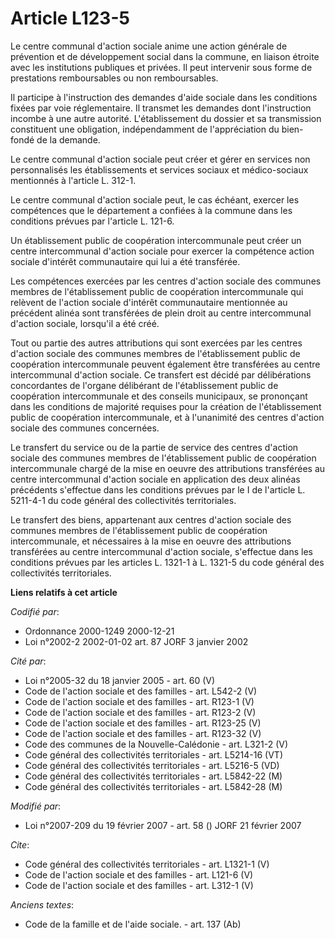 # Article L123-5

Le centre communal d'action sociale anime une action générale de prévention et de développement social dans la commune, en
liaison étroite avec les institutions publiques et privées. Il peut intervenir sous forme de prestations remboursables ou non
remboursables. 

Il participe à l'instruction des demandes d'aide sociale dans les conditions fixées par voie réglementaire. Il transmet les
demandes dont l'instruction incombe à une autre autorité. L'établissement du dossier et sa transmission constituent une
obligation, indépendamment de l'appréciation du bien-fondé de la demande. 

Le centre communal d'action sociale peut créer et gérer en services non personnalisés les établissements et services sociaux
et médico-sociaux mentionnés à l'article L. 312-1. 

Le centre communal d'action sociale peut, le cas échéant, exercer les compétences que le département a confiées à la commune
dans les conditions prévues par l'article L. 121-6. 

Un établissement public de coopération intercommunale peut créer un centre intercommunal d'action sociale pour exercer la
compétence action sociale d'intérêt communautaire qui lui a été transférée. 

Les compétences exercées par les centres d'action sociale des communes membres de l'établissement public de coopération
intercommunale qui relèvent de l'action sociale d'intérêt communautaire mentionnée au précédent alinéa sont transférées de
plein droit au centre intercommunal d'action sociale, lorsqu'il a été créé. 

Tout ou partie des autres attributions qui sont exercées par les centres d'action sociale des communes membres de
l'établissement public de coopération intercommunale peuvent également être transférées au centre intercommunal d'action
sociale. Ce transfert est décidé par délibérations concordantes de l'organe délibérant de l'établissement public de
coopération intercommunale et des conseils municipaux, se prononçant dans les conditions de majorité requises pour la
création de l'établissement public de coopération intercommunale, et à l'unanimité des centres d'action sociale des communes
concernées. 

Le transfert du service ou de la partie de service des centres d'action sociale des communes membres de l'établissement
public de coopération intercommunale chargé de la mise en oeuvre des attributions transférées au centre intercommunal
d'action sociale en application des deux alinéas précédents s'effectue dans les conditions prévues par le I de l'article L.
5211-4-1 du code général des collectivités territoriales. 

Le transfert des biens, appartenant aux centres d'action sociale des communes membres de l'établissement public de
coopération intercommunale, et nécessaires à la mise en oeuvre des attributions transférées au centre intercommunal d'action
sociale, s'effectue dans les conditions prévues par les articles L. 1321-1 à L. 1321-5 du code général des collectivités
territoriales.

**Liens relatifs à cet article**

_Codifié par_:

  - Ordonnance 2000-1249 2000-12-21
  - Loi n°2002-2 2002-01-02 art. 87 JORF 3 janvier 2002

_Cité par_:

  - Loi n°2005-32 du 18 janvier 2005 - art. 60 (V)
  - Code de l'action sociale et des familles - art. L542-2 (V)
  - Code de l'action sociale et des familles - art. R123-1 (V)
  - Code de l'action sociale et des familles - art. R123-2 (V)
  - Code de l'action sociale et des familles - art. R123-25 (V)
  - Code de l'action sociale et des familles - art. R123-32 (V)
  - Code des communes de la Nouvelle-Calédonie - art. L321-2 (V)
  - Code général des collectivités territoriales - art. L5214-16 (VT)
  - Code général des collectivités territoriales - art. L5216-5 (VD)
  - Code général des collectivités territoriales - art. L5842-22 (M)
  - Code général des collectivités territoriales - art. L5842-28 (M)

_Modifié par_:

  - Loi n°2007-209 du 19 février 2007 - art. 58 () JORF 21 février 2007

_Cite_:

  - Code général des collectivités territoriales - art. L1321-1 (V)
  - Code de l'action sociale et des familles - art. L121-6 (V)
  - Code de l'action sociale et des familles - art. L312-1 (V)

_Anciens textes_:

  - Code de la famille et de l'aide sociale. - art. 137 (Ab)
